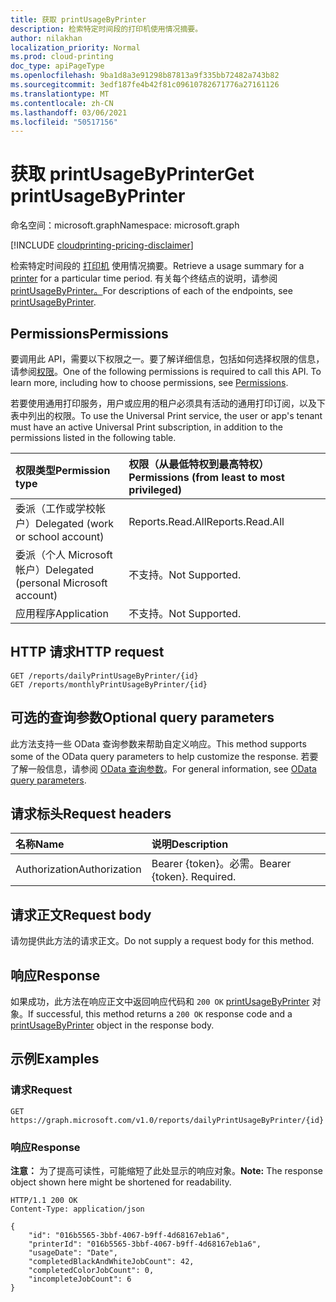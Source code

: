 ```yaml
---
title: 获取 printUsageByPrinter
description: 检索特定时间段的打印机使用情况摘要。
author: nilakhan
localization_priority: Normal
ms.prod: cloud-printing
doc_type: apiPageType
ms.openlocfilehash: 9ba1d8a3e91298b87813a9f335bb72482a743b82
ms.sourcegitcommit: 3edf187fe4b42f81c09610782671776a27161126
ms.translationtype: MT
ms.contentlocale: zh-CN
ms.lasthandoff: 03/06/2021
ms.locfileid: "50517156"
---
```

# <a name="get-printusagebyprinter"></a><span data-ttu-id="3c2a1-103">获取 printUsageByPrinter</span><span class="sxs-lookup"><span data-stu-id="3c2a1-103">Get printUsageByPrinter</span></span>
<span data-ttu-id="3c2a1-104">命名空间：microsoft.graph</span><span class="sxs-lookup"><span data-stu-id="3c2a1-104">Namespace: microsoft.graph</span></span>

[!INCLUDE [cloudprinting-pricing-disclaimer](../../includes/cloudprinting-pricing-disclaimer.md)]

<span data-ttu-id="3c2a1-105">检索特定时间段的 [打印机](../resources/printer.md) 使用情况摘要。</span><span class="sxs-lookup"><span data-stu-id="3c2a1-105">Retrieve a usage summary for a [printer](../resources/printer.md) for a particular time period.</span></span> <span data-ttu-id="3c2a1-106">有关每个终结点的说明，请参阅[printUsageByPrinter。](../resources/printUsageByPrinter.md)</span><span class="sxs-lookup"><span data-stu-id="3c2a1-106">For descriptions of each of the endpoints, see [printUsageByPrinter](../resources/printUsageByPrinter.md).</span></span>

## <a name="permissions"></a><span data-ttu-id="3c2a1-107">Permissions</span><span class="sxs-lookup"><span data-stu-id="3c2a1-107">Permissions</span></span>
<span data-ttu-id="3c2a1-p102">要调用此 API，需要以下权限之一。要了解详细信息，包括如何选择权限的信息，请参阅[权限](/graph/permissions-reference)。</span><span class="sxs-lookup"><span data-stu-id="3c2a1-p102">One of the following permissions is required to call this API. To learn more, including how to choose permissions, see [Permissions](/graph/permissions-reference).</span></span>

<span data-ttu-id="3c2a1-110">若要使用通用打印服务，用户或应用的租户必须具有活动的通用打印订阅，以及下表中列出的权限。</span><span class="sxs-lookup"><span data-stu-id="3c2a1-110">To use the Universal Print service, the user or app's tenant must have an active Universal Print subscription, in addition to the permissions listed in the following table.</span></span>

|<span data-ttu-id="3c2a1-111">权限类型</span><span class="sxs-lookup"><span data-stu-id="3c2a1-111">Permission type</span></span> | <span data-ttu-id="3c2a1-112">权限（从最低特权到最高特权）</span><span class="sxs-lookup"><span data-stu-id="3c2a1-112">Permissions (from least to most privileged)</span></span> |
|:---------------|:--------------------------------------------|
|<span data-ttu-id="3c2a1-113">委派（工作或学校帐户）</span><span class="sxs-lookup"><span data-stu-id="3c2a1-113">Delegated (work or school account)</span></span>| <span data-ttu-id="3c2a1-114">Reports.Read.All</span><span class="sxs-lookup"><span data-stu-id="3c2a1-114">Reports.Read.All</span></span> |
|<span data-ttu-id="3c2a1-115">委派（个人 Microsoft 帐户）</span><span class="sxs-lookup"><span data-stu-id="3c2a1-115">Delegated (personal Microsoft account)</span></span>|<span data-ttu-id="3c2a1-116">不支持。</span><span class="sxs-lookup"><span data-stu-id="3c2a1-116">Not Supported.</span></span>|
|<span data-ttu-id="3c2a1-117">应用程序</span><span class="sxs-lookup"><span data-stu-id="3c2a1-117">Application</span></span>|<span data-ttu-id="3c2a1-118">不支持。</span><span class="sxs-lookup"><span data-stu-id="3c2a1-118">Not Supported.</span></span>|

## <a name="http-request"></a><span data-ttu-id="3c2a1-119">HTTP 请求</span><span class="sxs-lookup"><span data-stu-id="3c2a1-119">HTTP request</span></span>

<!-- {
  "blockType": "ignored"
}
-->
``` http
GET /reports/dailyPrintUsageByPrinter/{id}
GET /reports/monthlyPrintUsageByPrinter/{id}
```

## <a name="optional-query-parameters"></a><span data-ttu-id="3c2a1-120">可选的查询参数</span><span class="sxs-lookup"><span data-stu-id="3c2a1-120">Optional query parameters</span></span>
<span data-ttu-id="3c2a1-121">此方法支持一些 OData 查询参数来帮助自定义响应。</span><span class="sxs-lookup"><span data-stu-id="3c2a1-121">This method supports some of the OData query parameters to help customize the response.</span></span> <span data-ttu-id="3c2a1-122">若要了解一般信息，请参阅 [OData 查询参数](/graph/query-parameters)。</span><span class="sxs-lookup"><span data-stu-id="3c2a1-122">For general information, see [OData query parameters](/graph/query-parameters).</span></span>

## <a name="request-headers"></a><span data-ttu-id="3c2a1-123">请求标头</span><span class="sxs-lookup"><span data-stu-id="3c2a1-123">Request headers</span></span>
|<span data-ttu-id="3c2a1-124">名称</span><span class="sxs-lookup"><span data-stu-id="3c2a1-124">Name</span></span>|<span data-ttu-id="3c2a1-125">说明</span><span class="sxs-lookup"><span data-stu-id="3c2a1-125">Description</span></span>|
|:---|:---|
|<span data-ttu-id="3c2a1-126">Authorization</span><span class="sxs-lookup"><span data-stu-id="3c2a1-126">Authorization</span></span>|<span data-ttu-id="3c2a1-p104">Bearer {token}。必需。</span><span class="sxs-lookup"><span data-stu-id="3c2a1-p104">Bearer {token}. Required.</span></span>|

## <a name="request-body"></a><span data-ttu-id="3c2a1-129">请求正文</span><span class="sxs-lookup"><span data-stu-id="3c2a1-129">Request body</span></span>
<span data-ttu-id="3c2a1-130">请勿提供此方法的请求正文。</span><span class="sxs-lookup"><span data-stu-id="3c2a1-130">Do not supply a request body for this method.</span></span>

## <a name="response"></a><span data-ttu-id="3c2a1-131">响应</span><span class="sxs-lookup"><span data-stu-id="3c2a1-131">Response</span></span>

<span data-ttu-id="3c2a1-132">如果成功，此方法在响应正文中返回响应代码和 `200 OK` [printUsageByPrinter](../resources/printusagebyprinter.md) 对象。</span><span class="sxs-lookup"><span data-stu-id="3c2a1-132">If successful, this method returns a `200 OK` response code and a [printUsageByPrinter](../resources/printusagebyprinter.md) object in the response body.</span></span>

## <a name="examples"></a><span data-ttu-id="3c2a1-133">示例</span><span class="sxs-lookup"><span data-stu-id="3c2a1-133">Examples</span></span>

### <a name="request"></a><span data-ttu-id="3c2a1-134">请求</span><span class="sxs-lookup"><span data-stu-id="3c2a1-134">Request</span></span>
<!-- {
  "blockType": "request",
  "name": "get_printusagebyprinter"
}
-->
``` http
GET https://graph.microsoft.com/v1.0/reports/dailyPrintUsageByPrinter/{id}
```


### <a name="response"></a><span data-ttu-id="3c2a1-135">响应</span><span class="sxs-lookup"><span data-stu-id="3c2a1-135">Response</span></span>
<span data-ttu-id="3c2a1-136">**注意：** 为了提高可读性，可能缩短了此处显示的响应对象。</span><span class="sxs-lookup"><span data-stu-id="3c2a1-136">**Note:** The response object shown here might be shortened for readability.</span></span>
<!-- {
  "blockType": "response",
  "truncated": true,
  "@odata.type": "microsoft.graph.printUsageByPrinter"
}
-->
``` http
HTTP/1.1 200 OK
Content-Type: application/json

{
    "id": "016b5565-3bbf-4067-b9ff-4d68167eb1a6",
    "printerId": "016b5565-3bbf-4067-b9ff-4d68167eb1a6",
    "usageDate": "Date",
    "completedBlackAndWhiteJobCount": 42,
    "completedColorJobCount": 0,
    "incompleteJobCount": 6
}
```

